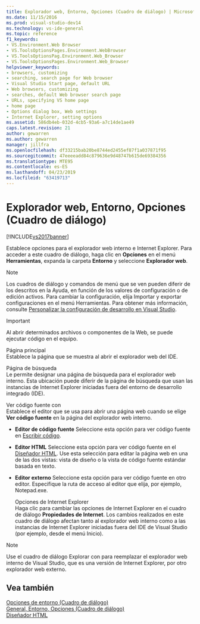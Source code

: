 ```yaml
---
title: Explorador web, Entorno, Opciones (Cuadro de diálogo) | Microsoft Docs
ms.date: 11/15/2016
ms.prod: visual-studio-dev14
ms.technology: vs-ide-general
ms.topic: reference
f1_keywords:
- VS.Environment.Web Browser
- VS.ToolsOptionsPages.Environment.WebBrowser
- VS.ToolsOptionsPag.Environment.Web_Browser
- VS.ToolsOptionsPages.Environment.Web_Browser
helpviewer_keywords:
- browsers, customizing
- searching, search page for Web browser
- Visual Studio Start page, default URL
- Web browsers, customizing
- searches, default Web browser search page
- URLs, specifying VS home page
- home page
- Options dialog box, Web settings
- Internet Explorer, setting options
ms.assetid: 586db4eb-032d-4cb5-93a6-a7c14de1ae49
caps.latest.revision: 21
author: gewarren
ms.author: gewarren
manager: jillfra
ms.openlocfilehash: df33215bab20be8744ed2455ef87f1a037871f95
ms.sourcegitcommit: 47eeeeadd84c879636e9d48747b615de69384356
ms.translationtype: MTE95
ms.contentlocale: es-ES
ms.lasthandoff: 04/23/2019
ms.locfileid: "63419713"
---
```

# <a name="web-browser-environment-options-dialog-box"></a>Explorador web, Entorno, Opciones (Cuadro de diálogo)
[!INCLUDE[vs2017banner](../../includes/vs2017banner.md)]

Establece opciones para el explorador web interno e Internet Explorer. Para acceder a este cuadro de diálogo, haga clic en **Opciones** en el menú **Herramientas**, expanda la carpeta **Entorno** y seleccione **Explorador web**.  
  
> [!NOTE]
> Los cuadros de diálogo y comandos de menú que se ven pueden diferir de los descritos en la Ayuda, en función de los valores de configuración o de edición activos. Para cambiar la configuración, elija Importar y exportar configuraciones en el menú Herramientas. Para obtener más información, consulte [Personalizar la configuración de desarrollo en Visual Studio](http://msdn.microsoft.com/22c4debb-4e31-47a8-8f19-16f328d7dcd3).  
  
> [!IMPORTANT]
> Al abrir determinados archivos o componentes de la Web, se puede ejecutar código en el equipo.  
  
 Página principal  
 Establece la página que se muestra al abrir el explorador web del IDE.  
  
 Página de búsqueda  
 Le permite designar una página de búsqueda para el explorador web interno. Esta ubicación puede diferir de la página de búsqueda que usan las instancias de Internet Explorer iniciadas fuera del entorno de desarrollo integrado (IDE).  
  
 Ver código fuente con  
 Establece el editor que se usa para abrir una página web cuando se elige **Ver código fuente** en la página del explorador web interno.  
  
- **Editor de código fuente** Seleccione esta opción para ver código fuente en [Escribir código](../../ide/writing-code-in-the-code-and-text-editor.md).  
  
- **Editor HTML** Seleccione esta opción para ver código fuente en el [Diseñador HTML](http://msdn.microsoft.com/library/640043cc-3657-4677-a091-bc315e636477). Use esta selección para editar la página web en una de las dos vistas: vista de diseño o la vista de código fuente estándar basada en texto.  
  
- **Editor externo** Seleccione esta opción para ver código fuente en otro editor. Especifique la ruta de acceso al editor que elija, por ejemplo, Notepad.exe.  
  
  Opciones de Internet Explorer  
  Haga clic para cambiar las opciones de Internet Explorer en el cuadro de diálogo **Propiedades de Internet**. Los cambios realizados en este cuadro de diálogo afectan tanto al explorador web interno como a las instancias de Internet Explorer iniciadas fuera del IDE de Visual Studio (por ejemplo, desde el menú Inicio).  
  
> [!NOTE]
> Use el cuadro de diálogo Explorar con para reemplazar el explorador web interno de Visual Studio, que es una versión de Internet Explorer, por otro explorador web externo.  
  
## <a name="see-also"></a>Vea también  
 [Opciones de entorno (Cuadro de diálogo)](../../ide/reference/environment-options-dialog-box.md)   
 [General, Entorno, Opciones (Cuadro de diálogo)](../../ide/reference/general-environment-options-dialog-box.md)   
 [Diseñador HTML](http://msdn.microsoft.com/library/640043cc-3657-4677-a091-bc315e636477)
